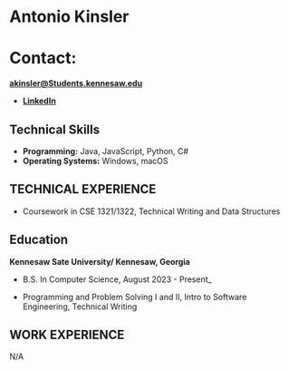 # Antonio Kinsler

# Contact:
**akinsler@Students.kennesaw.edu**


- **[LinkedIn](https://www.linkedin.com/in/antonio-kinsler-a88427237/)**


## Technical Skills

- **Programming:** Java, JavaScript, Python, C#
- **Operating Systems:** Windows, macOS

## TECHNICAL EXPERIENCE

- Coursework in CSE 1321/1322, Technical Writing and Data Structures

## Education

**Kennesaw Sate University/ Kennesaw, Georgia**

- B.S. In Computer Science, August 2023 - Present_

- Programming and Problem Solving I and II, Intro to Software Engineering, Technical Writing

## WORK EXPERIENCE

N/A
